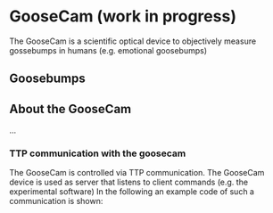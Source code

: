 <H1> GooseCam (work in progress)</H1>
<p>The GooseCam is a scientific optical device to objectively measure gossebumps in humans (e.g. emotional goosebumps) </p>

<H2>Goosebumps</H2>

<H2>About the GooseCam</H2>
<p>...</p>
<H3>TTP communication with the goosecam</H3>
<p>The GooseCam is controlled via TTP communication. The GooseCam device is used as server that listens to client commands (e.g. the experimental software) In the following an example code of such a communication is shown:</p>
